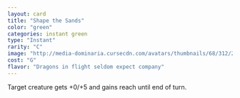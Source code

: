```yaml
---
layout: card
title: "Shape the Sands"
color: "green"
categories: instant green
type: "Instant"
rarity: "C"
image: "http://media-dominaria.cursecdn.com/avatars/thumbnails/68/312/200/283/635618392074679991.png"
cost: "G"
flavor: "Dragons in flight seldom expect company"
---
```


Target creature gets +0/+5 and gains reach until end of turn.
